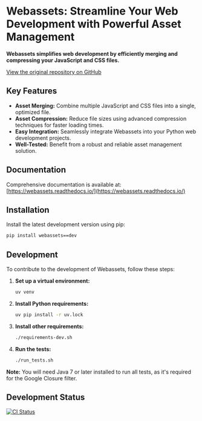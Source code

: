 # Webassets: Streamline Your Web Development with Powerful Asset Management

**Webassets simplifies web development by efficiently merging and compressing your JavaScript and CSS files.**

[View the original repository on GitHub](https://github.com/miracle2k/webassets)

## Key Features

*   **Asset Merging:** Combine multiple JavaScript and CSS files into a single, optimized file.
*   **Asset Compression:** Reduce file sizes using advanced compression techniques for faster loading times.
*   **Easy Integration:** Seamlessly integrate Webassets into your Python web development projects.
*   **Well-Tested:** Benefit from a robust and reliable asset management solution.

## Documentation

Comprehensive documentation is available at: [https://webassets.readthedocs.io/](https://webassets.readthedocs.io/)

## Installation

Install the latest development version using pip:

```bash
pip install webassets==dev
```

## Development

To contribute to the development of Webassets, follow these steps:

1.  **Set up a virtual environment:**
    ```bash
    uv venv
    ```
2.  **Install Python requirements:**
    ```bash
    uv pip install -r uv.lock
    ```
3.  **Install other requirements:**
    ```bash
    ./requirements-dev.sh
    ```
4.  **Run the tests:**
    ```bash
    ./run_tests.sh
    ```

**Note:** You will need Java 7 or later installed to run all tests, as it's required for the Google Closure filter.

## Development Status

[![CI Status](https://github.com/miracle2k/webassets/actions/workflows/ci.yml/badge.svg)](https://github.com/miracle2k/webassets/actions/workflows/ci.yml)